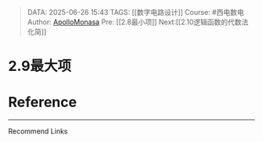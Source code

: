> DATA: 2025-06-26 15:43
> TAGS: [[数字电路设计]]
> Course: #西电数电 
> Author: [ApolloMonasa](https://github.com/ApolloMonasa)
> Pre: [[2.8最小项]]
> Next:[[2.10逻辑函数的代数法化简]]


# 2.9最大项


# Reference


---
Recommend Links
